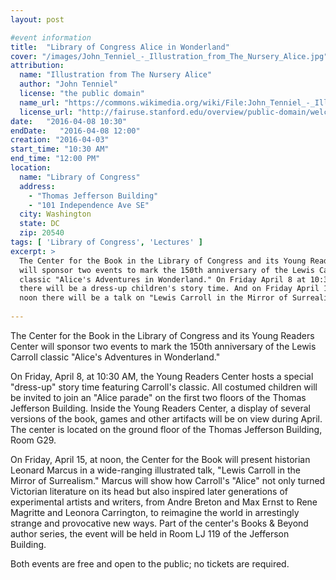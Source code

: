 ```yaml
---
layout: post

#event information
title:  "Library of Congress Alice in Wonderland"
cover: "/images/John_Tenniel_-_Illustration_from_The_Nursery_Alice.jpg"
attribution:
  name: "Illustration from The Nursery Alice"
  author: "John Tenniel"
  license: "the public domain"
  name_url: "https://commons.wikimedia.org/wiki/File:John_Tenniel_-_Illustration_from_The_Nursery_Alice_(1890)_-_c03757_07.jpg"
  license_url: "http://fairuse.stanford.edu/overview/public-domain/welcome"
date:   "2016-04-08 10:30"
endDate:   "2016-04-08 12:00"
creation: "2016-04-03"
start_time: "10:30 AM"
end_time: "12:00 PM"
location:
  name: "Library of Congress"
  address:
    - "Thomas Jefferson Building"
    - "101 Independence Ave SE"
  city: Washington
  state: DC
  zip: 20540
tags: [ 'Library of Congress', 'Lectures' ]
excerpt: >
  The Center for the Book in the Library of Congress and its Young Readers Center
  will sponsor two events to mark the 150th anniversary of the Lewis Carroll
  classic "Alice's Adventures in Wonderland." On Friday April 8 at 10:30
  there will be a dress-up children's story time. And on Friday April 15 at
  noon there will be a talk on "Lewis Carroll in the Mirror of Surrealism."
  
---
```


The Center for the Book in the Library of Congress and its Young Readers
Center will sponsor two events to mark the 150th anniversary of the
Lewis Carroll classic "Alice's Adventures in Wonderland."

On Friday, April 8, at 10:30 AM, the Young Readers Center hosts a
special "dress-up" story time featuring Carroll's classic. All costumed
children will be invited to join an "Alice parade" on the first two
floors of the Thomas Jefferson Building. Inside the Young Readers Center,
a display of several versions of the book, games and other artifacts
will be on view during April. The center is located on the ground floor
of the Thomas Jefferson Building, Room G29.

On Friday, April 15, at noon, the Center for the Book will present
historian Leonard Marcus in a wide-ranging illustrated talk,
"Lewis Carroll in the Mirror of Surrealism." Marcus will show how
Carroll's "Alice" not only turned Victorian literature on its head
but also inspired later generations of experimental artists and writers,
from Andre Breton and Max Ernst to Rene Magritte and Leonora Carrington,
to reimagine the world in arrestingly strange and provocative new ways.
Part of the center's Books & Beyond author series, the event will be
held in Room LJ 119 of the Jefferson Building.

Both events are free and open to the public; no tickets are required.